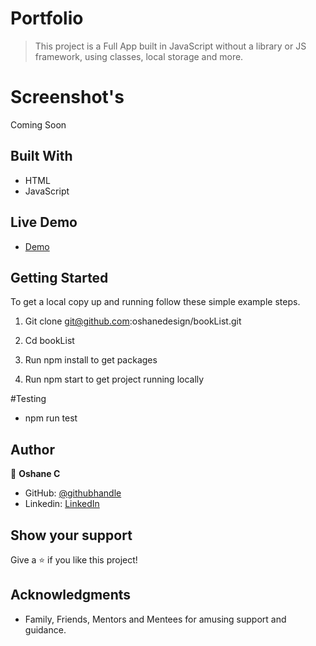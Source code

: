 # Portfolio

> This project is a Full App built in JavaScript without a library or JS framework, using classes, local storage and more. 

# Screenshot's 
Coming Soon


## Built With

- HTML
- JavaScript

## Live Demo

- [Demo](https://frabjous-pavlova-44a318.netlify.app/)


## Getting Started

To get a local copy up and running follow these simple example steps.

1. Git clone git@github.com:oshanedesign/bookList.git

2. Cd bookList

3. Run npm install to get packages 

4. Run npm start to get project running locally 

#Testing
- npm run test

## Author

👤 **Oshane C**

- GitHub: [@githubhandle](https://github.com/oshanedesign) 
- Linkedin: [LinkedIn](https://www.linkedin.com/in/ocreary/)

## Show your support

Give a ⭐️ if you like this project!

## Acknowledgments

- Family, Friends, Mentors and Mentees for amusing support and guidance.

